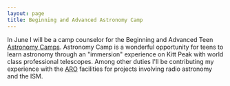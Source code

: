 ```yaml
---
layout: page
title: Beginning and Advanced Astronomy Camp
---
```


In June I will be a camp counselor for the Beginning and Advanced Teen [Astronomy Camps](http://astronomycamp.org/). Astronomy Camp is a wonderful opportunity for teens to learn astronomy through an "immersion" experience on Kitt Peak with world class professional telescopes. Among other duties I'll be contributing my experience with the [ARO](http://aro.as.arizona.edu/) facilities for projects involving radio astronomy and the ISM.

